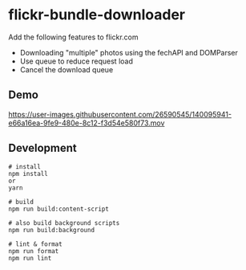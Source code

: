 # flickr-bundle-downloader

Add the following features to flickr.com
- Downloading "multiple" photos using the fechAPI and DOMParser
- Use queue to reduce request load
- Cancel the download queue
 
## Demo

https://user-images.githubusercontent.com/26590545/140095941-e66a16ea-9fe9-480e-8c12-f3d54e580f73.mov

## Development

```
# install
npm install
or
yarn
```

```
# build
npm run build:content-script

# also build background scripts
npm run build:background
```

```
# lint & format
npm run format
npm run lint
```
